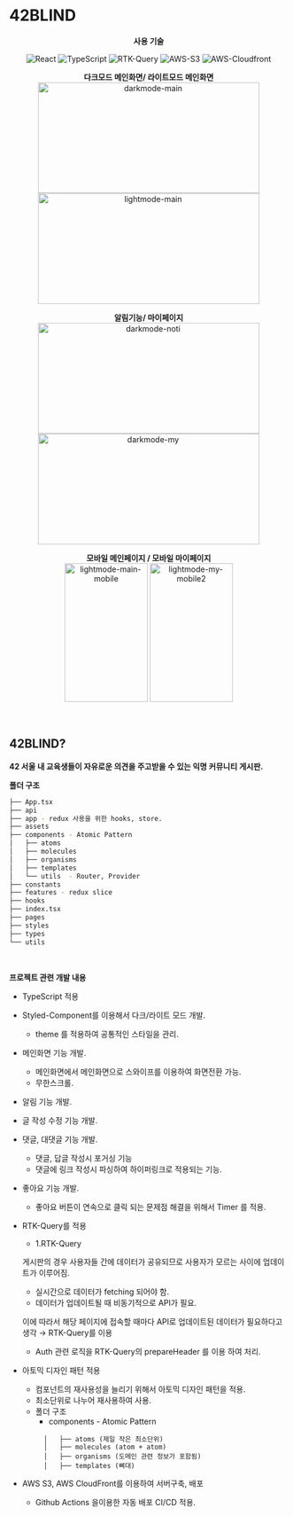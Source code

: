 # 42BLIND

<center>

**사용 기술**

![React](https://img.shields.io/badge/React-20232A?style=for-the-badge&logo=react&logoColor=61DAFB)
![TypeScript](https://img.shields.io/badge/TypeScript-007ACC?style=for-the-badge&logo=typescript&logoColor=white)
![RTK-Query](https://img.shields.io/badge/rtk_query-339933?style=for-the-badge&logo=redux&logoColor=white)
![AWS-S3](https://img.shields.io/badge/AWS_S3-ff4444?style=for-the-badge&logo=Amazon&logoColor=white)
![AWS-Cloudfront](https://img.shields.io/badge/AWS_Cloudfront-9999ff?style=for-the-badge&logo=Amazon&logoColor=white)
</center>

<center>

**다크모드 메인화면/ 라이트모드 메인화면**
</br>
<img width="400" height="200" alt="darkmode-main" src="https://user-images.githubusercontent.com/61973070/160445847-e01820a9-8034-46fc-a2d6-c61a0122cc62.png"> <img width="400" height="200" alt="lightmode-main" src="https://user-images.githubusercontent.com/61973070/160446207-57b7e7a0-b5b0-4c26-963e-7c6324f99e37.png"><br />
</center>
<center>

**알림기능/ 마이페이지**
<br />
<img width="400" height="200" alt="darkmode-noti" src="https://user-images.githubusercontent.com/61973070/160446024-dc803abc-215d-487a-b947-9c463e624e34.png"> <img width="400" height="200" alt="darkmode-my" src="https://user-images.githubusercontent.com/61973070/160446119-e7848922-b894-4e65-8442-8b45ccf65adb.png"><br />
</center>
<center>

**모바일 메인페이지 / 모바일 마이페이지**
</br>
<img width="150" height="250" alt="lightmode-main-mobile" src="https://user-images.githubusercontent.com/61973070/160446695-3affb96e-cadd-4693-bb36-eecf470b05da.jpeg">
<img width="150" height="250" alt="lightmode-my-mobile2" src="https://user-images.githubusercontent.com/61973070/160446759-dacb6b78-05b4-4465-9fa6-9a3f28fa60bb.jpeg">
</center>
<br />

## 42BLIND?

**42 서울 내 교육생들이 자유로운 의견을 주고받을 수 있는 익명 커뮤니티 게시판.** <br />

**폴더 구조**
```bash
├── App.tsx
├── api
├── app - redux 사용을 위한 hooks, store.
├── assets
├── components - Atomic Pattern
│   ├── atoms
│   ├── molecules
│   ├── organisms
│   ├── templates
│   └── utils  - Router, Provider
├── constants
├── features - redux slice
├── hooks
├── index.tsx
├── pages
├── styles
├── types
└── utils
```
<br />

**프로젝트 관련 개발 내용**

- TypeScript 적용
- Styled-Component를 이용해서 다크/라이트 모드 개발.
  - theme 를 적용하여 공통적인 스타일을 관리.
- 메인화면 기능 개발.
  - 메인화면에서 메인화면으로 스와이프를 이용하여 화면전환 가능.
  - 무한스크롤.
- 알림 기능 개발.
- 글 작성 수정 기능 개발.
- 댓글, 대댓글 기능 개발.
  - 댓글, 답글 작성시 포거싱 기능
  - 댓글에 링크 작성시 파싱하여 하이퍼링크로 적용되는 기능.
- 좋아요 기능 개발.
  - 좋아요 버튼이 연속으로 클릭 되는 문제점 해결을 위해서 Timer 를 적용.
- RTK-Query를 적용

  - 1.RTK-Query

  게시판의 경우 사용자들 간에 데이터가 공유되므로 사용자가 모르는 사이에 업데이트가 이루어짐.

  - 실시간으로 데이터가 fetching 되어야 함.
  - 데이터가 업데이트될 때 비동기적으로 API가 필요.

  이에 따라서 해당 페이지에 접속할 때마다 API로 업데이트된 데이터가 필요하다고 생각 → RTK-Query를 이용

  - Auth 관련 로직을 RTK-Query의 prepareHeader 를 이용 하여 처리.

- 아토믹 디자인 패턴 적용
  - 컴포넌트의 재사용성을 늘리기 위해서 아토믹 디자인 패턴을 적용.
  - 최소단위로 나누어 재사용하여 사용.
  - 폴더 구조
    - components - Atomic Pattern
    ```
      │   ├── atoms (제일 작은 최소단위)
      │   ├── molecules (atom + atom)
      │   ├── organisms (도메인 관련 정보가 포함됨)
      │   ├── templates (뼈대)
    ```
- AWS S3, AWS CloudFront를 이용하여 서버구축, 배포
  - Github Actions 을이용한 자동 배포 CI/CD 적용.

